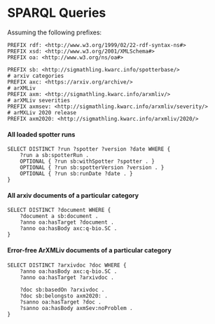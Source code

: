 # SPARQL Queries


Assuming the following prefixes:
```sparql
PREFIX rdf: <http://www.w3.org/1999/02/22-rdf-syntax-ns#>
PREFIX xsd: <http://www.w3.org/2001/XMLSchema#>
PREFIX oa: <http://www.w3.org/ns/oa#>

PREFIX sb: <http://sigmathling.kwarc.info/spotterbase/>
# arxiv categories
PREFIX axc: <https://arxiv.org/archive/>
# arXMLiv
PREFIX axm: <http://sigmathling.kwarc.info/arxmliv/>
# arXMLiv severities
PREFIX axmsev: <http://sigmathling.kwarc.info/arxmliv/severity/>
# arMXLiv 2020 release
PREFIX axm2020: <http://sigmathling.kwarc.info/arxmliv/2020/>
```


#### All loaded spotter runs

```sparql
SELECT DISTINCT ?run ?spotter ?version ?date WHERE {
    ?run a sb:spotterRun .
    OPTIONAL { ?run sb:withSpotter ?spotter . }
    OPTIONAL { ?run sb:spotterVersion ?version . }
    OPTIONAL { ?run sb:runDate ?date . }
}
```

#### All arxiv documents of a particular category

```sparql
SELECT DISTINCT ?document WHERE {
    ?document a sb:document .
    ?anno oa:hasTarget ?document .
    ?anno oa:hasBody axc:q-bio.SC .
}
```


#### Error-free ArXMLiv documents of a particular category
```sparql
SELECT DISTINCT ?arxivdoc ?doc WHERE {
    ?anno oa:hasBody axc:q-bio.SC .
    ?anno oa:hasTarget ?arxivdoc .

    ?doc sb:basedOn ?arxivdoc .
    ?doc sb:belongsto axm2020: .
    ?sanno oa:hasTarget ?doc .
    ?sanno oa:hasBody axmSev:noProblem .
}
```